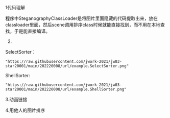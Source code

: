 1代码理解

程序中SteganographyClassLoader是将图片里面隐藏的代码提取出来，放在classloader里面，然后scene调用排序class时候就能直接找到，而不用在本地查找，于是能直接编译。

2.

SelectSorter：

`"https://raw.githubusercontent.com/jwork-2021/jw03-star20001/main/202220008/url/example.SelectSorter.png"`

ShellSorter:

`"https://raw.githubusercontent.com/jwork-2021/jw03-star20001/main/202220008/url/example.ShellSorter.png"`



3.动画链接



4.用他人的图片排序

